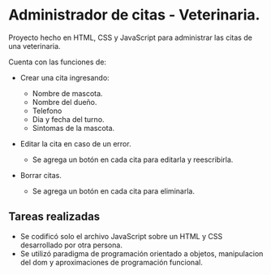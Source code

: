 # Administrador de citas - Veterinaria.

Proyecto hecho en HTML, CSS y JavaScript para administrar las citas de una veterinaria.

Cuenta con las funciones de:

-   Crear una cita ingresando:

    -   Nombre de mascota.
    -   Nombre del dueño.
    -   Telefono
    -   Dia y fecha del turno.
    -   Sintomas de la mascota.

-   Editar la cita en caso de un error.
    -   Se agrega un botón en cada cita para editarla y reescribirla.
-   Borrar citas.
    -   Se agrega un botón en cada cita para eliminarla.

## Tareas realizadas

-   Se codificó solo el archivo JavaScript sobre un HTML y CSS desarrollado por otra persona.
-   Se utilizó paradigma de programación orientado a objetos, manipulacion del dom y aproximaciones de programación funcional.

